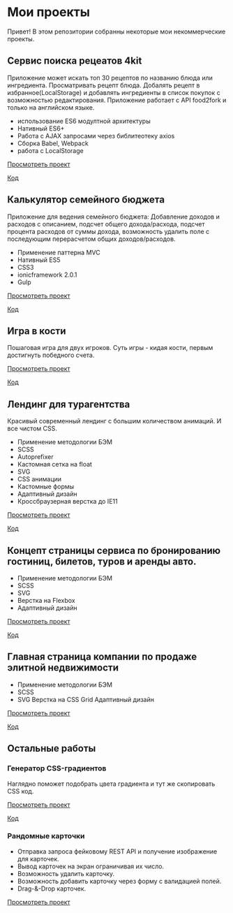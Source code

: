 # Мои проекты
Привет! В этом репозитории собранны некоторые мои некоммерческие проекты.

## Сервис поиска рецеатов 4kit
Приложение может искать топ 30 рецептов по названию блюда или ингредиента. Просматривать рецепт блюда. Добалять рецепт в избранное(LocalStorage) и добавлять ингредиенты в список покупок с возможностью редактирования. Приложение работает с API food2fork и только на английском языке.

- использование ES6 модултной архитектуры
- Нативный ES6+
- Работа с AJAX запросами через библитеотеку axios
- Сборка Babel, Webpack
- работа с LocalStorage

[Просмотреть проект](https://safonov-as.github.io/4kit/)

[Код](https://github.com/safonov-as/safonov-as.github.io/tree/master/4kit)

## Калькулятор семейного бюджета
Приложение для ведения семейного бюджета: Добавление доходов и расходов с описанием, подсчет общего дохода/расхода, подсчет процента расходов от суммы дохода, возможность удалить поле с последующим перерасчетом общих доходов/расходов.

- Применение паттерна MVC 
- Нативный ES5
- СSS3 
- ionicframework 2.0.1
- Gulp

[Просмотреть проект](https://safonov-as.github.io/family_budget_app/)

[Код](https://github.com/safonov-as/safonov-as.github.io/tree/master/family_budget_app)

## Игра в кости 
Пошаговая игра для двух игроков. Суть игры - кидая кости, первым достигнуть победного счета.

[Просмотреть проект](https://safonov-as.github.io/dice_game/)

[Код](https://github.com/safonov-as/safonov-as.github.io/tree/master/dice_game)

## Лендинг для турагентства

Красивый современный лендинг с большим количеством анимаций. И все чистом CSS.

- Применение методологии БЭМ 
- SCSS
- Autoprefixer
- Кастомная сетка на float
- SVG
- CSS анимации
- Кастомные формы
- Адаптивный дизайн
- Кроссбраузерная верстка до IE11

[Просмотреть проект](https://safonov-as.github.io/active_tours_dev/)

[Код](https://github.com/safonov-as/safonov-as.github.io/tree/master/active_tours_dev)

## Концепт страницы сервиса по бронированию гостиниц, билетов, туров и аренды авто.
- Применение методологии БЭМ 
- SCSS
- SVG
- Верстка на Flexbox
- Адаптивный дизайн

[Просмотреть проект](https://safonov-as.github.io/bookingZilla_dev/)

[Код](https://github.com/safonov-as/safonov-as.github.io/tree/master/bookingZilla_dev)

## Главная страница компании по продаже элитной недвижимости
- Применение методологии БЭМ 
- SCSS
- SVG
Верстка на CSS Grid
Адаптивный дизайн

[Просмотреть проект](https://safonov-as.github.io/LuxR/)

[Код](https://github.com/safonov-as/safonov-as.github.io/tree/master/LuxR)

## Остальные работы

  ### Генератор CSS-градиентов
  Наглядно поможет подобрать цвета градиента и тут же скопировать CSS код.
  
  [Просмотреть проект](https://safonov-as.github.io/css-gradient-generator/)
  
  [Код](https://github.com/safonov-as/safonov-as.github.io/tree/master/css-gradient-generator)
  
  ### Рандомные карточки 
  - Отправка запроса фейковому REST API и получение изображение для карточек. 
  - Вывод карточек на экран ограничивая их число.
  - Возможность удалить карточку.
  - Возможность добавить карточку через форму с валидацией полей.
  - Drag-&-Drop карточек.
  
  [Просмотреть проект](https://codepen.io/safonov_as/pen/rPXmjv)

